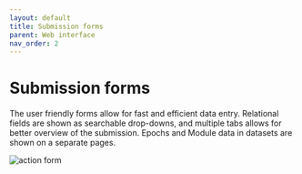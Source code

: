 ```yaml
---
layout: default
title: Submission forms
parent: Web interface
nav_order: 2
---
```

# Submission forms
The user friendly forms allow for fast and efficient data entry. Relational fields are shown as searchable drop-downs, and multiple tabs allows for better overview of the submission. Epochs and Module data in datasets are shown on a separate pages.

![action form](/assets/images/actionform.png)

